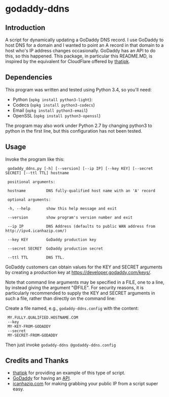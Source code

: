 # godaddy-ddns

Introduction
------------
A script for dynamically updating a GoDaddy DNS record. I use GoDaddy to host DNS for a domain and I wanted to point an A record in that domain to a host who's IP address changes occasionally. GoDaddy has an API to do this, so this happened.  This package, in particular this README.MD, is inspired by the equivalent for CloudFlare offered by [thatjpk](https://github.com/thatjpk/cloudflare-ddns).

Dependencies
------------
This program was written and tested using Python 3.4, so you'll need:

 - Python (`opkg install python3-light`):
 - Codecs (`opkg install python3-codecs`)
 - Email (`opkg install python3-email`)
 - OpenSSL (`opkg install python3-openssl`)

The program may also work under Python 2.7 by changing python3 to python in the first line, but this configuration has not
been tested.

Usage
-----
Invoke the program like this:

     godaddy_ddns.py [-h] [--version] [--ip IP] [--key KEY] [--secret SECRET] [--ttl TTL] hostname
     
     positional arguments: 
     
     hostname         DNS fully-qualified host name with an 'A' record
     
     optional arguments:
     
     -h, --help       show this help message and exit
     
     --version        show program's version number and exit
     
     --ip IP          DNS Address (defaults to public WAN address from http://ipv4.icanhazip.com/)
     
     --key KEY        GoDaddy production key
     
     --secret SECRET  GoDaddy production secret
     
     --ttl TTL        DNS TTL.

GoDaddy customers can obtain values for the KEY and SECRET arguments by creating a production key at https://developer.godaddy.com/keys/.  

Note that command line arguments may be specified in a FILE, one to a line, by instead giving the argument "@FILE".  For security reasons, it is particularly recommended to supply the KEY and SECRET arguments in such a file, rather than directly on the command line:

Create a file named, e.g., `godaddy-ddns.config` with the content:

     MY.FULLY.QUALIFIED.HOSTNAME.COM
     --key
     MY-KEY-FROM-GODADDY
     --secret
     MY-SECRET-FROM-GODADDY

Then just invoke `godaddy-ddns @godaddy-ddns.config`

Credits and Thanks
------------------
 - [thatjpk](https://github.com/thatjpk/cloudflare-ddns) for providing an example of this type of script.
 - [GoDaddy](https://www.godaddy.com/) for having an [API](https://developer.godaddy.com/).
 - [icanhazip.com](http://icanhazip.com/) for making grabbing your public IP
    from a script super easy.
